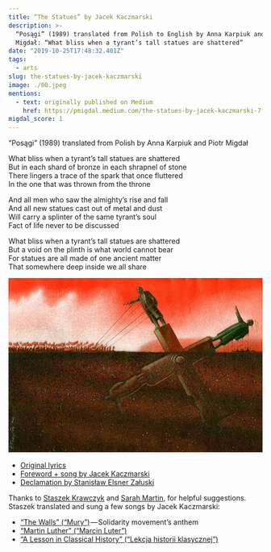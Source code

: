 ```yaml
---
title: “The Statues” by Jacek Kaczmarski
description: >-
  “Posągi” (1989) translated from Polish to English by Anna Karpiuk and Piotr
  Migdał: “What bliss when a tyrant’s tall statues are shattered”
date: "2019-10-25T17:48:32.401Z"
tags:
  - arts
slug: the-statues-by-jacek-kaczmarski
image: ./00.jpeg
mentions:
  - text: originally published on Medium
    href: https://pmigdal.medium.com/the-statues-by-jacek-kaczmarski-7f9bb212be28
migdal_score: 1
---
```


“Posągi” (1989) translated from Polish by Anna Karpiuk and Piotr Migdał

What bliss when a tyrant’s tall statues are shattered  
But in each shard of bronze in each shrapnel of stone  
There lingers a trace of the spark that once fluttered  
In the one that was thrown from the throne

And all men who saw the almighty’s rise and fall  
And all new statues cast out of metal and dust  
Will carry a splinter of the same tyrant’s soul  
Fact of life never to be discussed

What bliss when a tyrant’s tall statues are shattered  
But a void on the plinth is what world cannot bear  
For statues are all made of one ancient matter  
That somewhere deep inside we all share

![Revolution by Paweł Kuczyński (`[Facebook](https://www.facebook.com/pawelkuczynskiart/) / [Instagram](https://www.instagram.com/pawelkuczynskiart/)). See also [78 More Brutally Honest Illustrations By Pawel Kuczynski Show What’s Wrong With Today’s Society](https://www.boredpanda.com/satirical-illustrations-polish-pawel-kuczynski/).`](./00.jpeg)

- [Original lyrics](https://www.kaczmarski.art.pl/tworczosc/wiersze/posagi/)
- [Foreword + song by Jacek Kaczmarski](https://www.youtube.com/watch?v=etJDP6GBt_Q)
- [Declamation by Stanisław Elsner Załuski](https://www.youtube.com/watch?v=dfmmYNSaR3g)

Thanks to [Staszek Krawczyk](https://patronite.pl/staszek_krawczyk) and [Sarah Martin,](https://medium.com/u/39462454f46a) for helpful suggestions. Staszek translated and sung a few songs by Jacek Kaczmarski:

- [“The Walls” (“Mury”)](https://www.youtube.com/watch?v=w5p8u1QN1ro) — Solidarity movement’s anthem
- [“Martin Luther” (“Marcin Luter”)](https://www.youtube.com/watch?v=1zlF9HZRh84)
- [“A Lesson in Classical History” (“Lekcja historii klasycznej”)](https://www.youtube.com/watch?v=7PPtUZvxg8U)
